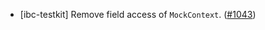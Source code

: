 - [ibc-testkit] Remove field access of `MockContext`.
  ([\#1043](https://github.com/cosmos/ibc-rs/issues/1043))
